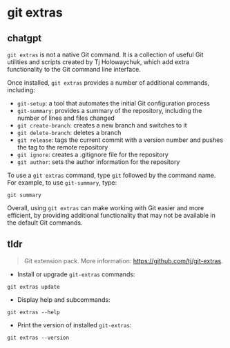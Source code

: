 # git extras 
## chatgpt 
`git extras` is not a native Git command. It is a collection of useful Git utilities and scripts created by Tj Holowaychuk, which add extra functionality to the Git command line interface.

Once installed, `git extras` provides a number of additional commands, including:

- `git-setup`: a tool that automates the initial Git configuration process
- `git-summary`: provides a summary of the repository, including the number of lines and files changed
- `git create-branch`: creates a new branch and switches to it
- `git delete-branch`: deletes a branch
- `git release`: tags the current commit with a version number and pushes the tag to the remote repository
- `git ignore`: creates a .gitignore file for the repository
- `git author`: sets the author information for the repository

To use a `git extras` command, type `git` followed by the command name. For example, to use `git-summary`, type:

```
git summary
```

Overall, using `git extras` can make working with Git easier and more efficient, by providing additional functionality that may not be available in the default Git commands. 

## tldr 
 
> Git extension pack.
> More information: <https://github.com/tj/git-extras>.

- Install or upgrade `git-extras` commands:

`git extras update`

- Display help and subcommands:

`git extras --help`

- Print the version of installed `git-extras`:

`git extras --version`
